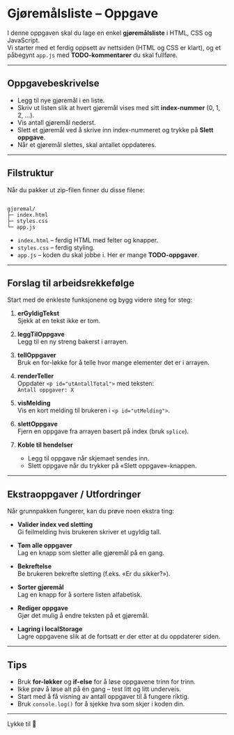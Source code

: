 # Gjøremålsliste – Oppgave

I denne oppgaven skal du lage en enkel **gjøremålsliste** i HTML, CSS og JavaScript.  
Vi starter med et ferdig oppsett av nettsiden (HTML og CSS er klart), og et påbegynt `app.js` med **TODO-kommentarer** du skal fullføre.  

---

## Oppgavebeskrivelse
- Legg til nye gjøremål i en liste.
- Skriv ut listen slik at hvert gjøremål vises med sitt **index-nummer** (0, 1, 2, …).
- Vis antall gjøremål nederst.
- Slett et gjøremål ved å skrive inn index-nummeret og trykke på **Slett oppgave**.
- Når et gjøremål slettes, skal antallet oppdateres.

---

## Filstruktur
Når du pakker ut zip-filen finner du disse filene:
```

gjoremal/
├─ index.html
├─ styles.css
└─ app.js

```

- `index.html` – ferdig HTML med felter og knapper.
- `styles.css` – ferdig styling.
- `app.js` – koden du skal jobbe i. Her er mange **TODO-oppgaver**.

---

## Forslag til arbeidsrekkefølge
Start med de enkleste funksjonene og bygg videre steg for steg:

1. **erGyldigTekst**  
   Sjekk at en tekst ikke er tom.

2. **leggTilOppgave**  
   Legg til en ny streng bakerst i arrayen.

3. **tellOppgaver**  
   Bruk en for-løkke for å telle hvor mange elementer det er i arrayen.

4. **renderTeller**  
   Oppdater `<p id="utAntallTotal">` med teksten:  
   `Antall oppgaver: X`

5. **visMelding**  
   Vis en kort melding til brukeren i `<p id="utMelding">`.

6. **slettOppgave**  
   Fjern en oppgave fra arrayen basert på index (bruk `splice`).

7. **Koble til hendelser**  
   - Legg til oppgave når skjemaet sendes inn.  
   - Slett oppgave når du trykker på «Slett oppgave»-knappen.

---

## Ekstraoppgaver / Utfordringer
Når grunnpakken fungerer, kan du prøve noen ekstra ting:

- **Valider index ved sletting**  
  Gi feilmelding hvis brukeren skriver et ugyldig tall.

- **Tøm alle oppgaver**  
  Lag en knapp som sletter alle gjøremål på en gang.

- **Bekreftelse**  
  Be brukeren bekrefte sletting (f.eks. «Er du sikker?»).

- **Sorter gjøremål**  
  Lag en knapp for å sortere listen alfabetisk.

- **Rediger oppgave**  
  Gjør det mulig å endre teksten på et gjøremål.

- **Lagring i localStorage**  
  Lagre oppgavene slik at de fortsatt er der etter at du oppdaterer siden.

---

## Tips
- Bruk **for-løkker** og **if-else** for å løse oppgavene trinn for trinn.  
- Ikke prøv å løse alt på én gang – test litt og litt underveis.  
- Start med å få visning av antall oppgaver til å fungere riktig.  
- Bruk `console.log()` for å sjekke hva som skjer i koden din.

---

Lykke til 🚀
```